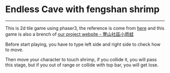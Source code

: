 # Endless Cave with fengshan shrimp

---

This is 2d tile game using phaser3, the reference is come from [here](https://www.youtube.com/watch?v=tST1IxVnWLY&list=PLlultXOnQ04Qj5vm4Cf8l2zlFg7_4A7i8) and this game is also a brench of [our project website - 豐山社區小雨蛙](https://fengshan.ndhu.edu.tw/)

Before start playing, you have to type left side and right side to check how to move.

Then move your character to touch shrimp, if you collide it, you will pass this stage, but if you out of range or collide with top bar, you will get lose.
